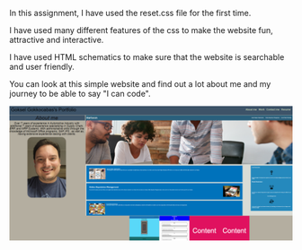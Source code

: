 In this assignment, I have used the reset.css file for the first time.

I have used many different features of the css to make the website fun, attractive and interactive.

I have used HTML schematics to make sure that the website is searchable and user friendly.

You can look at this simple website and find out a lot about me and my journey to be able to say "I can code".

![alt text](<Portfolio Goksel.PNG>)